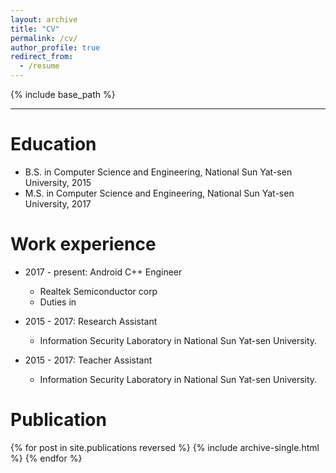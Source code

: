 ```yaml
---
layout: archive
title: "CV"
permalink: /cv/
author_profile: true
redirect_from:
  - /resume
---
```


{% include base_path %}

---

Education
======
* B.S. in Computer Science and Engineering, National Sun Yat-sen University, 2015
* M.S. in Computer Science and Engineering, National Sun Yat-sen University, 2017

Work experience
======
* 2017 - present: Android C++ Engineer
  * Realtek Semiconductor corp
  * Duties in

* 2015 - 2017: Research Assistant
  * Information Security Laboratory in National Sun Yat-sen University.

* 2015 - 2017: Teacher Assistant
  * Information Security Laboratory in National Sun Yat-sen University.
 
Publication
=====
{% for post in site.publications reversed %}
  {% include archive-single.html %}
{% endfor %}


